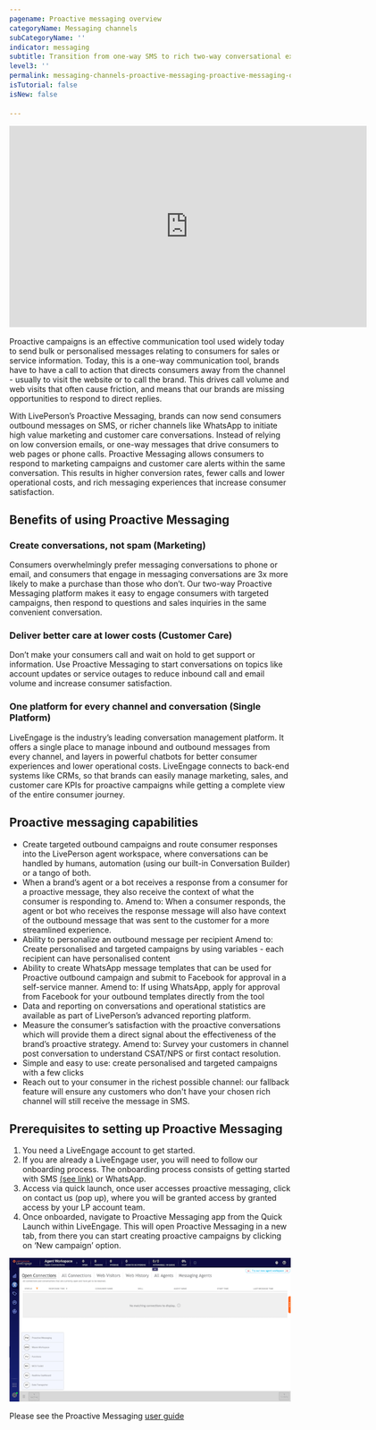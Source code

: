```yaml
---
pagename: Proactive messaging overview
categoryName: Messaging channels
subCategoryName: ''
indicator: messaging
subtitle: Transition from one-way SMS to rich two-way conversational experiences
level3: ''
permalink: messaging-channels-proactive-messaging-proactive-messaging-overview.html
isTutorial: false
isNew: false

---
```

<iframe style="max-width: 750px;" src="https://player.vimeo.com/video/377504264?autoplay=1&loop=1&title=0&byline=0&portrait=0" width="640" height="360" frameborder="0" allow="autoplay; fullscreen" allowfullscreen></iframe>

Proactive campaigns is an effective communication tool used widely today to send bulk or personalised messages relating to consumers for sales or service information. Today, this is a one-way communication tool, brands have to have a call to action that directs consumers away from the channel - usually to visit the website or to call the brand. This drives call volume and web visits that often cause friction, and means that our brands are missing opportunities to respond to direct replies.

With LivePerson’s Proactive Messaging, brands can now send consumers outbound messages on SMS, or richer channels like WhatsApp to initiate high value marketing and customer care conversations. Instead of relying on low conversion emails, or one-way messages that drive consumers to web pages or phone calls. Proactive Messaging allows consumers to respond to marketing campaigns and customer care alerts within the same conversation. This results in higher conversion rates, fewer calls and lower operational costs, and rich messaging experiences that increase consumer satisfaction.

## Benefits of using Proactive Messaging

### Create conversations, not spam (Marketing)

Consumers overwhelmingly prefer messaging conversations to phone or email, and consumers that engage in messaging conversations are 3x more likely to make a purchase than those who don’t. Our two-way Proactive Messaging platform makes it easy to engage consumers with targeted campaigns, then respond to questions and sales inquiries in the same convenient conversation.

### Deliver better care at lower costs (Customer Care)

Don’t make your consumers call and wait on hold to get support or information. Use Proactive Messaging to start conversations on topics like account updates or service outages to reduce inbound call and email volume and increase consumer satisfaction.

### One platform for every channel and conversation (Single Platform)

LiveEngage is the industry’s leading conversation management platform. It offers a single place to manage inbound and outbound messages from every channel, and layers in powerful chatbots for better consumer experiences and lower operational costs. LiveEngage connects to back-end systems like CRMs, so that brands can easily manage marketing, sales, and customer care KPIs for proactive campaigns while getting a complete view of the entire consumer journey.

## Proactive messaging capabilities

* Create targeted outbound campaigns and route consumer responses into the LivePerson agent workspace, where conversations can be handled by humans, automation (using our built-in Conversation Builder) or a tango of both.
* When a brand’s agent or a bot receives a response from a consumer for a proactive message, they also receive the context of what the consumer is responding to. Amend to: When a consumer responds, the agent or bot who receives the response message will also have context of the outbound message that was sent to the customer for a more streamlined experience.
* Ability to personalize an outbound message per recipient Amend to: Create personalised and targeted campaigns by using variables - each recipient can have personalised content
* Ability to create WhatsApp message templates that can be used for Proactive outbound campaign and submit to Facebook for approval in a self-service manner. Amend to: If using WhatsApp, apply for approval from Facebook for your outbound templates directly from the tool
* Data and reporting on conversations and operational statistics are available as part of LivePerson’s advanced reporting platform.
* Measure the consumer’s satisfaction with the proactive conversations which will provide them a direct signal about the effectiveness of the brand’s proactive strategy. Amend to: Survey your customers in channel post conversation to understand CSAT/NPS or first contact resolution.
* Simple and easy to use: create personalised and targeted campaigns with a few clicks
* Reach out to your consumer in the richest possible channel: our fallback feature will ensure any customers who don't have your chosen rich channel will still receive the message in SMS.

## Prerequisites to setting up Proactive Messaging

1. You need a LiveEngage account to get started.
2. If you are already a LiveEngage user, you will need to follow our onboarding process. The onboarding process consists of getting started with SMS [(see link)](https://knowledge.liveperson.com/getting-started-quick-start-guides-twilio-sms-quick-start.html) or WhatsApp.
3. Access via quick launch, once user accesses proactive messaging, click on contact us (pop up), where you will be granted access by granted access by your LP account team.
4. Once onboarded, navigate to Proactive Messaging app from the Quick Launch within LiveEngage. This will open Proactive Messaging in a new tab, from there you can start creating proactive campaigns by clicking on ‘New campaign’ option.

![](img/Proactive_launch_pad.png)

Please see the Proactive Messaging [user guide](https://knowledge.liveperson.com/messaging-channels-proactive-messaging-proactive-messaging-user-guide.html)
